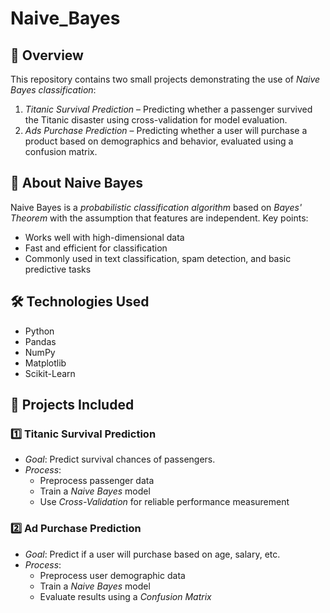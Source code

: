 # Naive_Bayes
## 📌 Overview
This repository contains two small projects demonstrating the use of *Naive Bayes classification*:
1. *Titanic Survival Prediction* – Predicting whether a passenger survived the Titanic disaster using cross-validation for model evaluation.
2. *Ads Purchase Prediction* – Predicting whether a user will purchase a product based on demographics and behavior, evaluated using a confusion matrix.

## 📖 About Naive Bayes
Naive Bayes is a *probabilistic classification algorithm* based on *Bayes' Theorem* with the assumption that features are independent.
Key points:
- Works well with high-dimensional data
- Fast and efficient for classification
- Commonly used in text classification, spam detection, and basic predictive tasks

## 🛠 Technologies Used
- Python 
- Pandas
- NumPy
- Matplotlib
- Scikit-Learn

## 📂 Projects Included
### 1️⃣ Titanic Survival Prediction
- *Goal*: Predict survival chances of passengers.
- *Process*:
  - Preprocess passenger data
  - Train a *Naive Bayes* model
  - Use *Cross-Validation* for reliable performance measurement

### 2️⃣ Ad Purchase Prediction
- *Goal*: Predict if a user will purchase based on age, salary, etc.
- *Process*:
  - Preprocess user demographic data
  - Train a *Naive Bayes* model
  - Evaluate results using a *Confusion Matrix*
